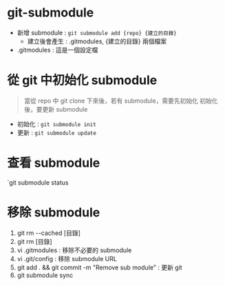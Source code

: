 # git-submodule

- 新增 submodule : `git submodule add {repo} {建立的目錄}`
	- 建立後會產生 : .gitmodules, {建立的目錄} 兩個檔案
- .gitmodules : 這是一個設定檔


# 從 git 中初始化 submodule

> 當從 repo 中 git clone 下來後，若有 submodule，需要先初始化
> 初始化後，要更新 submodule

- 初始化 : `git submodule init`
- 更新 : `git submodule update`

# 查看 submodule

`git submodule status

# 移除 submodule

1. git rm --cached [目錄]
2. git rm [目錄]
3. vi .gitmodules : 移除不必要的 submodule
4. vi .git/config : 移除 submodule URL
5. git add . && git commit -m "Remove sub module" : 更新 git
6. git submodule sync